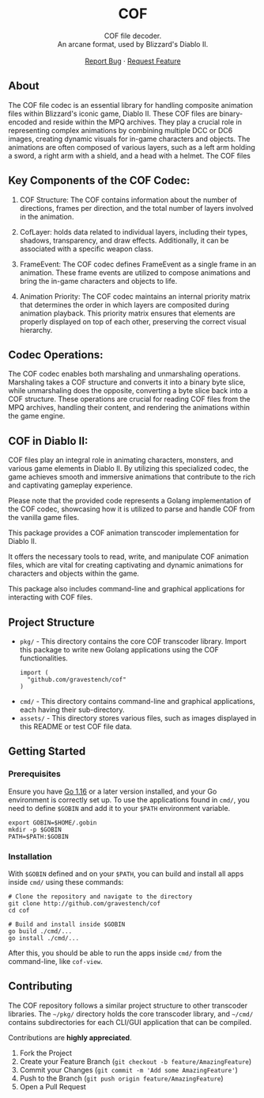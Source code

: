 <!-- PROJECT LOGO -->
<h1 align="center">COF</h1>
<p align="center">
  COF file decoder.
   <br />
 An arcane format, used by Blizzard's Diablo II. 
  <br />
  <br />
  <a href="https://github.com/gravestench/cof/issues">Report Bug</a>
  ·
  <a href="https://github.com/gravestench/cof/issues">Request Feature</a>
</p>

<!-- ABOUT THE PROJECT -->
## About

The COF file codec is an essential library for handling composite animation
files within Blizzard's iconic game, Diablo II. These COF files are
binary-encoded and reside within the MPQ archives. They play a crucial role in
representing complex animations by combining multiple DCC or DC6 images,
creating dynamic visuals for in-game characters and objects. The animations are
often composed of various layers, such as a left arm holding a sword, a right
arm with a shield, and a head with a helmet. The COF files

Key Components of the COF Codec:
--------------------------------

1. COF Structure: The COF contains information about the number of directions,
   frames per direction, and the total number of layers involved in the animation.

2. CofLayer: holds data related to individual layers, including their types,
   shadows, transparency, and draw effects. Additionally, it can be associated with
   a specific weapon class.

3. FrameEvent: The COF codec defines FrameEvent as a single frame in an
   animation. These frame events are utilized to compose animations and bring the
   in-game characters and objects to life.

4. Animation Priority: The COF codec maintains an internal priority matrix that
   determines the order in which layers are composited during animation playback.
   This priority matrix ensures that elements are properly displayed on top of each
   other, preserving the correct visual hierarchy.

Codec Operations:
-----------------

The COF codec enables both marshaling and unmarshaling operations. Marshaling
takes a COF structure and converts it into a binary byte slice, while
unmarshaling does the opposite, converting a byte slice back into a COF
structure. These operations are crucial for reading COF files from the MPQ
archives, handling their content, and rendering the animations within the
game engine.

COF in Diablo II:
------------------

COF files play an integral role in animating characters, monsters, and various
game elements in Diablo II. By utilizing this specialized codec, the game
achieves smooth and immersive animations that contribute to the rich and
captivating gameplay experience.

Please note that the provided code represents a Golang implementation of the
COF codec, showcasing how it is utilized to parse and handle COF from the
vanilla game files.

This package provides a COF animation transcoder implementation for Diablo II.

It offers the necessary tools to read, write, and manipulate COF animation files, which are vital for creating captivating and dynamic animations for characters and objects within the game.

This package also includes command-line and graphical applications for interacting with COF files.

## Project Structure
* `pkg/` - This directory contains the core COF transcoder library. Import this package to write new Golang applications using the COF functionalities.
  ```golang
  import (
    "github.com/gravestench/cof"
  )
  ```
* `cmd/` - This directory contains command-line and graphical applications, each having their sub-directory.
* `assets/` - This directory stores various files, such as images displayed in this README or test COF file data.

## Getting Started

### Prerequisites
Ensure you have [Go 1.16][golang] or a later version installed, and your Go environment is correctly set up.
To use the applications found in `cmd/`, you need to define `$GOBIN` and add it to your `$PATH` environment variable.
```shell
export GOBIN=$HOME/.gobin
mkdir -p $GOBIN
PATH=$PATH:$GOBIN
```

### Installation
With `$GOBIN` defined and on your `$PATH`, you can build and install all apps inside `cmd/` using these commands:

```shell
# Clone the repository and navigate to the directory
git clone http://github.com/gravestench/cof
cd cof

# Build and install inside $GOBIN
go build ./cmd/...
go install ./cmd/...
```

After this, you should be able to run the apps inside `cmd/` from the command-line, like `cof-view`.

<!-- CONTRIBUTING -->
## Contributing

The COF repository follows a similar project structure to other transcoder libraries. The `~/pkg/` directory holds the core transcoder library, and `~/cmd/` contains subdirectories for each CLI/GUI application that can be compiled.

Contributions are **highly appreciated**.

1. Fork the Project
2. Create your Feature Branch (`git checkout -b feature/AmazingFeature`)
3. Commit your Changes (`git commit -m 'Add some AmazingFeature'`)
4. Push to the Branch (`git push origin feature/AmazingFeature`)
5. Open a Pull Request

<!-- MARKDOWN LINKS & IMAGES -->
[cof]: https://github.com/gravestench/cof
[dc6]: https://github.com/gravestench/dc6
[golang]: https://golang.org/dl/